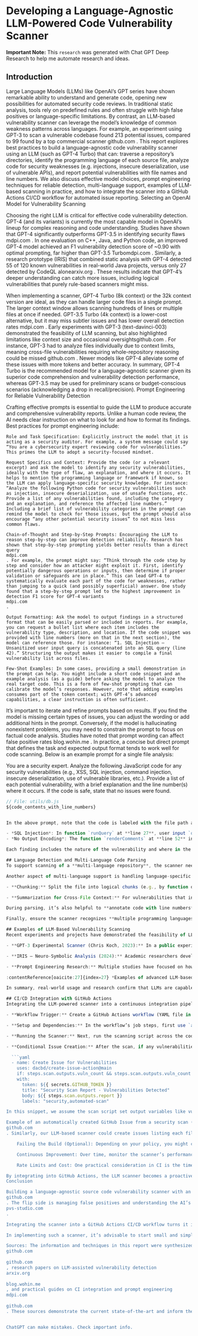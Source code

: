 # Developing a Language-Agnostic LLM-Powered Code Vulnerability Scanner

**Important Note:** This ```research``` was generated with Chat GPT Deep Research to help me automate research and ideas.

## Introduction

Large Language Models (LLMs) like OpenAI’s GPT series have shown remarkable ability to understand and generate code, opening new possibilities for automated security code reviews. In traditional static analysis, tools rely on predefined rules and often struggle with high false positives or language-specific limitations. By contrast, an LLM-based vulnerability scanner can leverage the model’s knowledge of common weakness patterns across languages. For example, an experiment using GPT-3 to scan a vulnerable codebase found 213 potential issues, compared to 99 found by a top commercial scanner​
github.com
. This report explores best practices to build a language-agnostic code vulnerability scanner using an LLM (such as GPT-4 Turbo) that can: traverse a repository’s directories, identify the programming language of each source file, analyze code for security weaknesses (e.g. injections, insecure deserialization, use of vulnerable APIs), and report potential vulnerabilities with file names and line numbers. We also discuss effective model choices, prompt engineering techniques for reliable detection, multi-language support, examples of LLM-based scanning in practice, and how to integrate the scanner into a GitHub Actions CI/CD workflow for automated issue reporting.
Selecting an OpenAI Model for Vulnerability Scanning

Choosing the right LLM is critical for effective code vulnerability detection. GPT-4 (and its variants) is currently the most capable model in OpenAI’s lineup for complex reasoning and code understanding. Studies have shown that GPT-4 significantly outperforms GPT-3.5 in identifying security flaws​
mdpi.com
. In one evaluation on C++, Java, and Python code, an improved GPT-4 model achieved an F1 vulnerability detection score of ~0.90 with optimal prompting, far higher than GPT-3.5 Turbo​
mdpi.com
. Similarly, a research prototype (IRIS) that combined static analysis with GPT-4 detected 55 of 120 known vulnerabilities in real-world Java projects, versus only 27 detected by CodeQL alone​
arxiv.org
. These results indicate that GPT-4’s deeper understanding can catch more issues, including logical vulnerabilities that purely rule-based scanners might miss.

When implementing a scanner, GPT-4 Turbo (8k context) or the 32k context version are ideal, as they can handle larger code files in a single prompt. The larger context window allows scanning hundreds of lines or multiple files at once if needed. GPT-3.5 Turbo (4k context) is a lower-cost alternative, but it may miss subtler issues and has lower overall detection rates​
mdpi.com
. Early experiments with GPT-3 (text-davinci-003) demonstrated the feasibility of LLM scanning, but also highlighted limitations like context size and occasional oversights​
github.com
. For instance, GPT-3 had to analyze files individually due to context limits, meaning cross-file vulnerabilities requiring whole-repository reasoning could be missed​
github.com
. Newer models like GPT-4 alleviate some of these issues with more tokens and better accuracy. In summary, GPT-4 Turbo is the recommended model for a language-agnostic scanner given its superior code comprehension and vulnerability detection performance, whereas GPT-3.5 may be used for preliminary scans or budget-conscious scenarios (acknowledging a drop in recall/precision).
Prompt Engineering for Reliable Vulnerability Detection

Crafting effective prompts is essential to guide the LLM to produce accurate and comprehensive vulnerability reports. Unlike a human code review, the AI needs clear instruction on what to look for and how to format its findings. Best practices for prompt engineering include:

    Role and Task Specification: Explicitly instruct the model that it is acting as a security auditor. For example, a system message could say “You are a cybersecurity expert reviewing code for vulnerabilities.” This primes the LLM to adopt a security-focused mindset.

    Request Specifics and Context: Provide the code (or a relevant excerpt) and ask the model to identify any security vulnerabilities, ideally with the type of flaw, an explanation, and where it occurs. It helps to mention the programming language or framework if known, so the LLM can apply language-specific security knowledge. For instance: “Analyze the following Python code for security vulnerabilities such as injection, insecure deserialization, use of unsafe functions, etc. Provide a list of any vulnerabilities found, including the category and an explanation, and reference the affected line numbers.” Including a brief list of vulnerability categories in the prompt can remind the model to check for those issues, but the prompt should also encourage “any other potential security issues” to not miss less common flaws.

    Chain-of-Thought and Step-by-Step Prompts: Encouraging the LLM to reason step-by-step can improve detection reliability. Research has shown that step-by-step prompting yields better results than a direct query​
    mdpi.com
    . For example, the prompt might say: “Think through the code step by step and consider how an attacker might exploit it. First, identify potentially dangerous operations or inputs, then determine if proper validation or safeguards are in place.” This can lead GPT-4 to systematically evaluate each part of the code for weaknesses, rather than jumping to a quick (and possibly superficial) answer. One study found that a step-by-step prompt led to the highest improvement in detection F1 score for GPT-4 variants​
    mdpi.com
    .

    Output Formatting: Ask the model to output findings in a structured format that can be easily parsed or included in reports. For example, you can request a bullet list where each item includes the vulnerability type, description, and location. If the code snippet was provided with line numbers (more on that in the next section), the model can reference those. For instance: “1. SQL Injection – Unsanitized user input query is concatenated into an SQL query (line 42).” Structuring the output makes it easier to compile a final vulnerability list across files.

    Few-Shot Examples: In some cases, providing a small demonstration in the prompt can help. You might include a short code snippet and an example analysis (as a guide) before asking the model to analyze the real target code. This is a form of few-shot prompting that can calibrate the model’s responses. However, note that adding examples consumes part of the token context; with GPT-4’s advanced capabilities, a clear instruction is often sufficient.

It’s important to iterate and refine prompts based on results. If you find the model is missing certain types of issues, you can adjust the wording or add additional hints in the prompt. Conversely, if the model is hallucinating nonexistent problems, you may need to constrain the prompt to focus on factual code analysis. Studies have noted that prompt wording can affect false positive rates​
blog.wohin.me
. In practice, a concise but direct prompt that defines the task and expected output format tends to work well for code scanning. Below is an example prompt for a single file analysis:

You are a security expert. Analyze the following JavaScript code for any security vulnerabilities (e.g., XSS, SQL injection, command injection, insecure deserialization, use of vulnerable libraries, etc.). Provide a list of each potential vulnerability, with a brief explanation and the line number(s) where it occurs. If the code is safe, state that no issues were found.

```javascript
// File: utils/db.js
${code_contents_with_line_numbers}


In the above prompt, note that the code is labeled with the file path and enclosed in a code block with syntax hint (JavaScript) – this helps the LLM recognize the language. Including line numbers in the code (which can be pre-generated by the scanning script) allows the model to reference specific locations. The model’s answer to such a prompt might look like: 

- *SQL Injection*: In function `runQuery` at **line 27**, user input `query` is directly concatenated into the SQL string without sanitation. This could allow an attacker to inject SQL commands.  
- *No Output Encoding*: The function `renderComments` at **line 52** inserts user-provided comment text into HTML without encoding, making the application vulnerable to XSS attacks.  

Each finding includes the nature of the vulnerability and where in the file it occurs. Good prompt design will encourage the LLM to be thorough and clear in this manner.

## Language Detection and Multi-Language Code Parsing  
To support scanning of a **multi-language repository**, the scanner needs to identify the language of each source file and possibly adjust analysis accordingly. The simplest approach is to use the file’s extension and known conventions. Most programming languages can be inferred from their file extensions (`.py` for Python, `.js` for JavaScript, `.java` for Java, etc.), which is both fast and reliable in the common case&#8203;:contentReference[oaicite:10]{index=10}. For example, a file ending in `.py` can confidently be classified as Python. In cases where the extension is ambiguous or missing (such as a script with no extension or a header file `.h` that could be C or C++), a bit of content analysis is useful. Checking the **shebang line** (e.g., `#!/usr/bin/env python3`) can reveal the language of scripts without extensions&#8203;:contentReference[oaicite:11]{index=11}. For `.h` headers or other shared extensions, examining keywords in the content (like `#include` vs `import`, or class definitions syntax) can disambiguate C vs C++ vs Objective-C&#8203;:contentReference[oaicite:12]{index=12}. Tools like GitHub’s Linguist or libraries (e.g., **LanguageSniffer** or **guesslang**) implement these heuristics – for instance, LanguageSniffer performs “deep content inspection” for edge cases such as distinguishing C/C++ headers by looking for language-specific keywords&#8203;:contentReference[oaicite:13]{index=13}. In our scanner, after traversing the repository directory, we can use a mapping of extensions to languages and supplement with content-based checks to tag each file with a language. This language info can then be passed into the LLM prompt (as shown in the example prompt above) to help the model apply relevant vulnerability knowledge (for example, alert for SQL injection in PHP files, or command injection in shell scripts, etc.).

Another aspect of multi-language support is handling language-specific **code parsing or structuring** before sending it to the LLM. Generally, LLMs do not require an abstract syntax tree or formal parse – they can work directly on raw code text. However, preparing the code snippet can improve results. It’s wise to **remove or skip large autogenerated files or dependencies** (like `node_modules/`, minified JS, or compiled artifacts) – these are unlikely to contain vulnerabilities in your own code and would waste token space. Focus on first-party source files. If a file is extremely large (approaching or exceeding the model’s context limit), you have a few options: 

- **Chunking:** Split the file into logical chunks (e.g., by function or class, or ~200-300 line blocks) and analyze each chunk separately with the LLM. This ensures each prompt stays under the token limit. The scanner can then aggregate the findings for that file. When chunking, include context in each chunk if possible (e.g., overlap a few lines or mention in the prompt that “this is part X of the file” to provide continuity). Keep in mind that chunking might cause the model to miss vulnerabilities that span chunk boundaries (such as a tainted variable defined in one chunk used in another). It’s a trade-off necessitated by context size. 

- **Summarization for Cross-File Context:** For vulnerabilities that involve multiple files (like misuse of an API in one file and insecure configuration in another), a basic scanner might miss these since it analyzes files independently. A more advanced approach is to use the LLM to summarize important behaviors in each file (or identify entry points) and then do a secondary analysis of those summaries to find multi-file issues. This is a complex enhancement and somewhat experimental. In practice, many vulnerabilities can be found within a single file’s context, especially injections or misuse of functions, as evidenced by GPT-based scanners mostly succeeding with per-file analysis&#8203;:contentReference[oaicite:14]{index=14}.

During parsing, it’s also helpful to **annotate code with line numbers** as mentioned. A simple way is to prepend each line with its number as a comment or within the text (the model will treat it as part of the code context). For instance: `1: def vulnerable_function(user_input):` and so on. The model can then mention “line 1” in its output. If this isn’t done, the scanner can still attempt to map the model’s output back to line numbers by searching for the reported code snippet in the file – but providing line numbers upfront is more straightforward. 

Finally, ensure the scanner recognizes **multiple programming languages** and uses appropriate prompts for each. You might maintain a dictionary of language-specific prompt tweaks or vulnerability focus points. For example, for C/C++ code you might remind the model to check for memory safety issues (buffer overflows, use-after-free), while for Python you’d emphasize insecure deserialization or use of `exec/eval`, and for web languages like JavaScript/TS consider XSS, CSRF, etc. The core scanning logic remains the same; just the contextual hints can be adjusted per language to get the best coverage of vulnerabilities.

## Examples of LLM-Based Vulnerability Scanning  
Recent experiments and projects have demonstrated the feasibility of LLM-driven code scanning, offering insights into effective techniques:

- **GPT-3 Experimental Scanner (Chris Koch, 2023):** In a public experiment, a security researcher used OpenAI’s GPT-3 (text-davinci-003) to scan a repository of intentionally vulnerable code. The results were surprisingly strong – GPT-3 identified more than **200 vulnerabilities** across 129 files, whereas a commercial static analysis tool found only 99&#8203;:contentReference[oaicite:15]{index=15}. GPT-3’s findings included issues like format string exploits, log injection, and buffer mismanagement, and manual review suggested a low false positive rate (only 4 out of 60 sampled reports were false alarms)&#8203;:contentReference[oaicite:16]{index=16}. This showcased the raw power of LLMs to catch security issues across different languages (the test repo contained C, C#, Python, etc., each with known flaws). However, the experiment also noted limitations: due to the 4000-token context limit, the scanner had to analyze each file separately, meaning vulnerabilities that span multiple files or require global context could be missed&#8203;:contentReference[oaicite:17]{index=17}. Indeed, GPT-3 could sometimes infer cross-file issues if they involved common libraries (likely because the model “knows” typical usage of those libraries)&#8203;:contentReference[oaicite:18]{index=18}, but it’s not foolproof. This experiment used relatively straightforward prompts and still achieved good coverage, indicating that even without complex prompt tuning, LLMs have a strong baseline knowledge of common vulnerabilities. (It’s worth noting that GPT-4, being more advanced, would presumably perform even better in such a scenario.) On the flip side, external analyses of this experiment pointed out that GPT-based analysis can produce **false positives** that a less experienced user might take as correct. For example, GPT-3 flagged an “Unvalidated user input could lead to buffer overflow” in a C snippet where the issue was not truly a buffer overflow, showing that the model’s explanation can sometimes be imprecise&#8203;:contentReference[oaicite:19]{index=19}. This underlines the importance of having security experts review the AI’s findings or using the AI in an assistive role rather than an unquestionable authority.

- **IRIS – Neuro-Symbolic Analysis (2024):** Academic researchers developed IRIS, a system that combines GPT-4 with static analysis for **whole-repository** vulnerability reasoning&#8203;:contentReference[oaicite:20]{index=20}&#8203;:contentReference[oaicite:21]{index=21}. In their approach, GPT-4 was prompted to infer *taint flow specifications* and perform contextual reasoning that traditional static analyzers lack&#8203;:contentReference[oaicite:22]{index=22}. The LLM would, for instance, guess which functions are sources, sinks, or sanitizers of untrusted data, and then static analysis checks those guesses against the code. This marriage of AI intuition with formal analysis proved effective – IRIS detected more than double the vulnerabilities CodeQL did on a Java benchmark, and even discovered some new 0-day issues&#8203;:contentReference[oaicite:23]{index=23}. The takeaway for our purposes is that LLMs can augment static analysis by providing insights (e.g. likely data flows or security rules) that would normally require human expertise to encode. While IRIS is a complex solution, it suggests that even a simpler LLM scanner could benefit from some static analysis help – for example, one could use a lightweight static tool to identify suspicious patterns or inputs, and then have the LLM analyze those in detail. Conversely, the LLM could flag things that static analysis misses, such as insecure logic, and those could be double-checked.  

- **Prompt Engineering Research:** Multiple studies have focused on how to prompt LLMs for better vulnerability detection. *Zhang et al.* (2023) explored **prompt-enhanced vulnerability detection** for Java and C/C++ code, finding that the way the query is phrased can significantly impact ChatGPT’s detection capability&#8203;:contentReference[oaicite:24]{index=24}. *David et al.* (2023) optimized prompts for smart contract security analysis and noted that while GPT-4 could catch many issues, it also had a **high false positive rate** in their tests, indicating the prompt needs to be carefully calibrated&#8203;:contentReference[oaicite:25]{index=25}. One effective strategy from these studies is to break the task into sub-tasks in the prompt (e.g., first list all inputs and sensitive operations, then analyze each for potential misuse) – essentially guiding the model’s reasoning. Another strategy is using an ensemble of prompts: for example, **GPTLens** (a framework for smart contracts) runs multiple auditor agents with different prompts to generate varied vulnerability reports, then uses a critic agent (another GPT-4 instance) to merge and rank the findings&#8203;:contentReference[oaicite:26]{index=26}. This two-stage approach (generation + discrimination) reduced random errors and improved accuracy by having the model “double-check” its own work. While running multiple LLM calls per file may be too slow or costly for a CI workflow, these ideas could inspire future enhancements – for instance, running a quick scan with one prompt and then re-prompting the model on the same code to verify or elaborate on the found issues, thereby filtering out spurious results.  

:contentReference[oaicite:27]{index=27} *Examples of advanced LLM-based vulnerability scanning frameworks. **GPTLens** uses multiple GPT-4 auditors to produce independent security reports on a smart contract, then a critic agent merges and ranks the results (reducing errors). **LLM4Vuln** evaluates different prompt schemes (raw code vs. with hints, etc.) to improve the model’s reasoning on vulnerabilities. **GPTScan** combines GPT-based pattern matching with static analysis confirmation to detect smart contract logic flaws&#8203;:contentReference[oaicite:28]{index=28}&#8203;:contentReference[oaicite:29]{index=29}. These approaches illustrate how prompt design and hybrid techniques can boost accuracy in specific domains.*  

In summary, real-world usage and research confirm that LLMs are capable of performing meaningful vulnerability analysis across languages. They excel especially at finding well-known vulnerability patterns (like injection flaws, hardcoded secrets, misuse of crypto, etc.) thanks to the vast training knowledge they possess. However, they are not infallible – they might miss subtle bugs that require understanding of the entire system or runtime behavior, and they might occasionally raise issues that aren’t actually problems. The best results often come from using LLMs as a complement to traditional methods: letting them cast a wide net to find likely issues, then validating those findings with additional tools or expert review.

## CI/CD Integration with GitHub Actions  
Integrating the LLM-powered scanner into a continuous integration pipeline ensures that security checks are automated and continuously applied. **GitHub Actions** is a convenient platform to achieve this, allowing you to run the scanner on every code push or on a schedule. Automating security scans in CI helps catch vulnerabilities early and consistently, without relying on manual reviews&#8203;:contentReference[oaicite:30]{index=30}. Here’s how you can set up the integration:

- **Workflow Trigger:** Create a GitHub Actions workflow (YAML file in `.github/workflows/`) for the security scan. Common triggers are `push` (to certain branches, e.g. main) and pull request events, so that every new code change is scanned. You might also schedule a nightly or weekly scan using the `schedule:` trigger (cron syntax)&#8203;:contentReference[oaicite:31]{index=31}, which can catch issues in dormant parts of the repo or in dependencies over time. For example, a workflow could run the scan daily at midnight and whenever a PR is opened, ensuring both regular monitoring and immediate feedback on new changes.

- **Setup and Dependencies:** In the workflow’s job steps, first use `actions/checkout@v3` (or v4) to pull the repository code. If your scanner is a script (e.g., a Python script that calls the OpenAI API), you may need to set up the runtime environment (for instance, install the OpenAI Python SDK, etc.). Also, add a step to load the OpenAI API key – usually by storing it as a repository secret and then exporting it as an environment variable for the scan script. **Security note:** GitHub Actions allows storing secrets which won’t be printed in logs; ensure the API key is kept secure.

- **Running the Scanner:** Next, run the scanning script across the codebase. This could be a single step like: `- name: Run LLM Vulnerability Scanner\n  run: python3 scan_repo.py` (assuming `scan_repo.py` encapsulates the directory traversal, language detection, and calls to the OpenAI API). The script should output the results, and ideally, produce an artifact or file with the list of vulnerabilities found (for use in the next step). You might have the script generate a Markdown report or a JSON output. Alternatively, the scanning logic could be packaged as a custom Action, but using a straightforward script is often easier for a bespoke tool.

- **Conditional Issue Creation:** After the scan, if any vulnerabilities were detected, the workflow should automatically create a GitHub Issue to alert developers. This can be done with a pre-built action or via a simple API call. One convenient option is to use an Action from the marketplace like **“Create Issue”** (e.g. `dacbd/create-issue-action@main`), which takes the GitHub token and issue content as input and opens a new issue&#8203;:contentReference[oaicite:32]{index=32}&#8203;:contentReference[oaicite:33]{index=33}. You can configure the step to only run when the scan found problems (using the `if:` condition in the workflow). For example: 

  ```yaml
  - name: Create Issue for Vulnerabilities
    uses: dacbd/create-issue-action@main
    if: steps.scan.outputs.vuln_count && steps.scan.outputs.vuln_count != '0'
    with:
      token: ${{ secrets.GITHUB_TOKEN }}
      title: "Security Scan Report - Vulnerabilities Detected"
      body: ${{ steps.scan.outputs.report }}
      labels: "security,automated-scan"

In this snippet, we assume the scan script set output variables like vuln_count and report (the latter could be the markdown text of the findings). The action will create a new issue in the repo with the given title, body, and labels. It’s also possible to mention specific team members or assign the issue to a security team. If you prefer not to use a marketplace action, you could use the GitHub CLI (gh issue create ...) or a direct HTTP POST to GitHub’s API from a script to create an issue. The result is an issue that clearly summarizes the potential vulnerabilities for developers to review.

Example of an automatically created GitHub Issue from a security scan (in this case, an npm audit CI job). The CI workflow opened an issue titled “npm audit found vulnerabilities” and included a summary table of the findings​
github.com
. Similarly, our LLM-based scanner could create issues listing each file, vulnerability type, and line number discovered, giving developers immediate visibility into security problems.

    Failing the Build (Optional): Depending on your policy, you might choose to fail the CI pipeline when vulnerabilities are found (preventing merges on pull requests). This can be done by having the scanner script exit with a non-zero status if issues are detected, or by using the fail output of the issue-creation action. Failing the build makes the problem very visible, but it could also block all merges until addressed. Some teams prefer to not fail the build, and instead just file the issue and perhaps leave a comment on the PR, so that it doesn’t bottleneck development if the findings need triage. A balanced approach is to fail only for high-severity issues or certain categories, and just warn for others.

    Continuous Improvement: Over time, monitor the scanner’s performance in CI. Check the issues it creates – are there false positives or noise? If so, refine the prompt or add post-processing filters in the script (for example, ignore a known safe function usage that the model keeps flagging). Also, update the prompt or vulnerability knowledge as new security best practices emerge. Because the scanner uses an LLM via API, you can iteratively improve it without changing the underlying model – prompt engineering updates or adding a small rule-based filter can go a long way to tuning the results to your codebase’s needs.

    Rate Limits and Cost: One practical consideration in CI is the time and cost of using the OpenAI API. Scanning a large repository file-by-file with GPT-4 can be time-consuming and potentially costly (since API usage is pay-per-token). Mitigate this by scanning only the diff for pull requests (i.e., new or modified code, rather than the whole repo) – this speeds up feedback on incremental changes. For scheduled full scans, you might use GPT-3.5 for a quick pass and GPT-4 for thorough analysis on critical parts. Also ensure your Action is configured with a reasonable timeout and that you handle API errors (the script should catch exceptions from the OpenAI API calls to avoid failing the entire workflow unpredictably). Caching results for unchanged files can also save time: if code hasn’t changed since the last run, skip re-scanning it (unless the model’s knowledge might change, which in a static code scenario it won’t, so caching is fine).

By integrating into GitHub Actions, the LLM scanner becomes a proactive tool in your DevSecOps pipeline. Every code push can be checked, and any issues discovered are immediately logged for the team. Developers will see a security issue just like any other CI failure or issue, and can address it on the spot. This automation can significantly reduce the window of time that vulnerabilities live in the codebase. It’s akin to having an AI security expert review each pull request in real-time. Just remember to treat the AI’s findings as assistive – they are there to highlight suspicious code, which then warrants a closer look or testing. With a well-tuned prompt and GPT-4’s strong capabilities, the scanner can reliably catch many common vulnerabilities and provide useful context that speeds up remediation.
Conclusion

Building a language-agnostic source code vulnerability scanner with an LLM combines the strengths of AI code understanding with the practicality of automation. By carefully selecting a powerful model (GPT-4 Turbo) and guiding it with well-crafted prompts, we can scan through diverse codebases (Python, JavaScript, Java, C/C++, and more) to uncover security flaws that might otherwise go unnoticed. Key technical ingredients like robust language detection, handling large files, and structuring the AI’s output allow the scanner to function across a variety of file types and sizes. We’ve seen from examples that LLMs are capable of catching a wide range of issues – from injections to logic bugs – often rivaling traditional scanners in coverage​
github.com
. The flip side is managing false positives and understanding the AI’s limits, which prompt refinement and occasional human oversight can mitigate​
pvs-studio.com
.

Integrating the scanner into a GitHub Actions CI/CD workflow turns it into a continuous guardrail for your repository. Every commit or pull request triggers an automated audit, and any potential vulnerabilities are surfaced immediately as GitHub issues or CI alerts for developers to triage. This encourages a security-by-design culture, where code is scrutinized for safety as it’s written, not months later during a penetration test. Moreover, because the scanner is language-agnostic and driven by the LLM’s knowledge, it can be extended to new languages or frameworks with minimal changes – a new file type is just another prompt context for the model, which likely already knows the common pitfalls of that technology.

In implementing such a scanner, it’s advisable to start small and simple: perhaps run the LLM on a few critical files or modules to see the quality of results, then gradually scale up. Pay attention to the output, adjust prompts, and build trust in the tool’s findings. Over time, the LLM scanner can become an invaluable automated code reviewer, flagging security issues early and complementing your other static analysis or dependency scanning tools. With the rapid improvements in LLM capabilities, we can expect these AI-based scanners to become even more accurate and integral to secure software development workflows. By following the best practices outlined – from model selection and prompt engineering to CI integration – you can develop a reliable, multi-language vulnerability scanning system powered by cutting-edge AI. The result is a more secure codebase and a development process that proactively defends against bugs and vulnerabilities from the moment code is written.

Sources: The information and techniques in this report were synthesized from a range of references, including experiments with GPT-based code analysis​
github.com
​
github.com
, research papers on LLM-assisted vulnerability detection​
arxiv.org
​
blog.wohin.me
, and practical guides on CI integration and prompt engineering​
mdpi.com
​
github.com
. These sources demonstrate the current state-of-the-art and inform the recommended best practices for building an LLM-driven code vulnerability scanner.


ChatGPT can make mistakes. Check important info.
